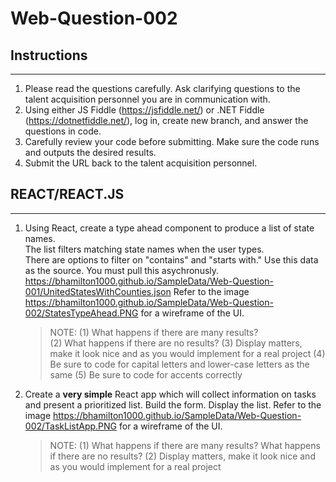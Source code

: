 # Web-Question-002

## Instructions
---
1.  Please read the questions carefully.  Ask clarifying questions to the talent acquisition personnel you are in communication with.
2.  Using either JS Fiddle (https://jsfiddle.net/) or .NET Fiddle (https://dotnetfiddle.net/), log in, create new branch, and answer the questions in code.
3.  Carefully review your code before submitting.  Make sure the code runs and outputs the desired results.
4.  Submit the URL back to the talent acquisition personnel.

## REACT/REACT.JS
---
1.  Using React, create a type ahead component to produce a list of state names.  
    The list filters matching state names when the user types.  
    There are options to filter on "contains" and "starts with."
    Use this data as the source.  You must pull this asychronusly.  https://bhamilton1000.github.io/SampleData/Web-Question-001/UnitedStatesWithCounties.json
    Refer to the image https://bhamilton1000.github.io/SampleData/Web-Question-002/StatesTypeAhead.PNG for a wireframe of the UI.
    
	> NOTE:	(1) What happens if there are many results?  
		(2) What happens if there are no results?
          	(3) Display matters, make it look nice and as you would implement for a real project
		(4) Be sure to code for capital letters and lower-case letters as the same
		(5) Be sure to code for accents correctly

2.  Create a **very simple** React app which will collect information on tasks and present a prioritized list.
	Build the form.
	Display the list.
	Refer to the image https://bhamilton1000.github.io/SampleData/Web-Question-002/TaskListApp.PNG for a wireframe of the UI.
	
	> NOTE:	(1) What happens if there are many results?  What happens if there are no results?
		(2) Display matters, make it look nice and as you would implement for a real project
